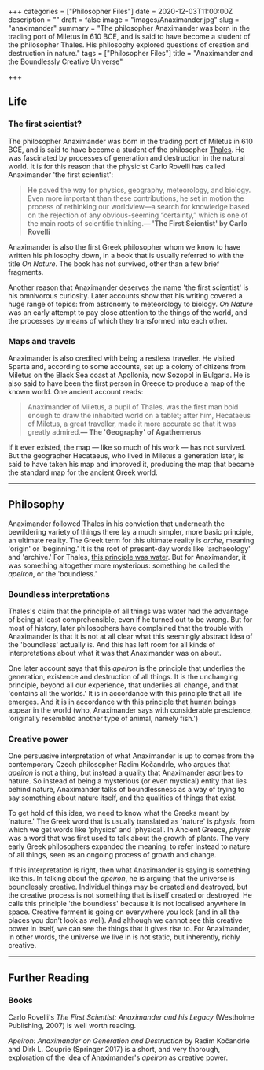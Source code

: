 +++
categories = ["Philosopher Files"]
date = 2020-12-03T11:00:00Z
description = ""
draft = false
image = "images/Anaximander.jpg"
slug = "anaximander"
summary = "The philosopher Anaximander was born in the trading port of Miletus in 610 BCE, and is said to have become a student of the philosopher Thales. His philosophy explored questions of creation and destruction in nature."
tags = ["Philosopher Files"]
title = "Anaximander and the Boundlessly Creative Universe"

+++


## **Life**

### The first scientist?

The philosopher Anaximander was born in the trading port of Miletus in 610 BCE, and is said to have become a student of the philosopher [Thales](/thales). He was fascinated by processes of generation and destruction in the natural world. It is for this reason that the physicist Carlo Rovelli has called Anaximander 'the first scientist':

> He paved the way for physics, geography, meteorology, and biology. Even more important than these contributions, he set in motion the process of rethinking our worldview—a search for knowledge based on the rejection of any obvious-seeming “certainty,” which is one of the main roots of scientific thinking.**— 'The First Scientist' by Carlo Rovelli**

Anaximander is also the first Greek philosopher whom we know to have written his philosophy down, in a book that is usually referred to with the title _On Nature_. The book has not survived, other than a few brief fragments.

Another reason that Anaximander deserves the name 'the first scientist' is his omnivorous curiosity. Later accounts show that his writing covered a huge range of topics: from astronomy to meteorology to biology. _On Nature_ was an early attempt to pay close attention to the things of the world, and the processes by means of which they transformed into each other.

### Maps and travels

Anaximander is also credited with being a restless traveller. He visited Sparta and, according to some accounts, set up a colony of citizens from Miletus on the Black Sea coast at Apollonia, now Sozopol in Bulgaria.  He is also said to have been the first person in Greece to produce a map of the known world. One ancient account reads:

> Anaximander of Miletus, a pupil of Thales, was the first man bold enough to draw the inhabited world on a tablet; after him, Hecataeus of Miletus, a great traveller, made it more accurate so that it was greatly admired.**— The 'Geography' of Agathemerus**

If it ever existed, the map — like so much of his work — has not survived. But the geographer Hecataeus, who lived in Miletus a generation later, is said to have taken his map and improved it, producing the map that became the standard map for the ancient Greek world.

---

## **Philosophy**

Anaximander followed Thales in his conviction that underneath the bewildering variety of things there lay a much simpler, more basic principle, an ultimate reality. The Greek term for this ultimate reality is _arche_, meaning 'origin' or 'beginning.' It is the root of present-day words like 'archaeology' and 'archive.' For Thales, [this principle was water](/thales). But for Anaximander, it was something altogether more mysterious: something he called the _apeiron_, or the 'boundless.'

### **Boundless interpretations**

Thales's claim that the principle of all things was water had the advantage of being at least comprehensible, even if he turned out to be wrong. But for most of history, later philosophers have complained that the trouble with Anaximander is that it is not at all clear what this seemingly abstract idea of the 'boundless' actually is. And this has left room for all kinds of interpretations about what it was that Anaximander was on about.

One later account says that this _apeiron_ is the principle that underlies the generation, existence and destruction of all things. It is the unchanging principle, beyond all our experience, that underlies all change, and that 'contains all the worlds.' It is in accordance with this principle that all life emerges. And it is in accordance with this principle that human beings appear in the world (who, Anaximander says with considerable prescience, 'originally resembled another type of animal, namely fish.')

### **Creative power**

One persuasive interpretation of what Anaximander is up to comes from the contemporary Czech philosopher Radim Kočandrle, who argues that _apeiron_ is not a thing, but instead a quality that Anaximander ascribes to nature. So instead of being a mysterious (or even mystical) entity that lies behind nature, Anaximander talks of boundlessness as a way of trying to say something about nature itself, and the qualities of things that exist.

To get hold of this idea, we need to know what the Greeks meant by 'nature.' The Greek word that is usually translated as 'nature' is _physis_, from which we get words like 'physics' and 'physical'. In Ancient Greece, _physis_ was a word that was first used to talk about the growth of plants. The very early Greek philosophers expanded the meaning, to refer instead to nature of all things, seen as an ongoing process of growth and change.

If this interpretation is right, then what Anaximander is saying is something like this. In talking about the _apeiron_, he is arguing that the universe is boundlessly creative. Individual things may be created and destroyed, but the creative process is not something that is itself created or destroyed. He calls this principle 'the boundless' because it is not localised anywhere in space. Creative ferment is going on everywhere you look (and in all the places you don't look as well). And although we cannot see this creative power in itself, we can see the things that it gives rise to. For Anaximander, in other words, the universe we live in is not static, but inherently, richly creative.

---

## **Further Reading**

### **Books**

Carlo Rovelli's _The First Scientist: Anaximander and his Legacy_ (Westholme Publishing, 2007) is well worth reading.

_Apeiron: Anaximander on Generation and Destruction_ by Radim Kočandrle and Dirk L. Couprie (Springer 2017) is a short, and very thorough, exploration of the idea of Anaximander's _apeiron_ as creative power.







